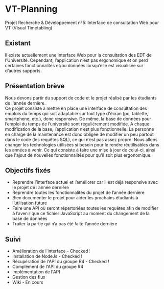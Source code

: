 # VT-Planning
Projet Recherche &amp; Développement n°5: Interface de consultation Web pour VT (Visual Timetabling)


## Existant  
Il existe actuellement une interface Web pour la consultation des EDT de l’Université. 
Cependant, l’application n’est pas ergonomique et on perd certaines fonctionnalités et/ou données lorsqu’elle est visualisée sur d’autres supports. 
## Présentation brève  
Nous devons partir du support de code et le projet réalisé par les étudiants de l'année dernière.  
Ce projet consiste à mettre en place une interface de consultation des emplois du temps qui soit adaptable sur tout type d'écran (pc, tablette, smartphone, etc.), donc responsive. 
De même, la base de données pour l’emploi du temps de l’université sont régulièrement modifiée. A chaque modification de la base, l’application n’est plus fonctionnelle. La personne en charge de la maintenance est donc obligée de modifier un peu partout dans le code (les requêtes SQL), ce qui n’est pas assez propre. 
Nous allons changer les technologies utilisées si besoin pour le rendre réutilisables dans les années à venir. Ce qui consiste à faire une mise à jour de celui-ci, ainsi que l'ajout de nouvelles fonctionnalités pour qu'il soit plus ergonomique. 

  
## Objectifs fixés  
 - Reprendre l’interface actuel et l’améliorer car il est déjà responsive avec le projet de l’année dernière 
 - Reprendre toutes les fonctionnalités du projet de l’année dernière  
 - Bien documenter le projet pour aider les prochains étudiants à l’utilisation future 
 - Faire une API où seront répertoriées toutes les requêtes afin de modifier à l’avenir que ce fichier JavaScript au moment du changement de la base de données 
 -  Traiter la partie qui n’a pas été faite l’année dernière 

## Suivi
 - Amélioration de l'interface - Checked !
 - Installation de NodeJs - Checked !
 - Récupération de l'API du groupe R4  - Checked !
 - Complément de l'API du groupe R4  
 - Implémentation de l'API  
 - Gestion des flux
 - Wiki - En cours